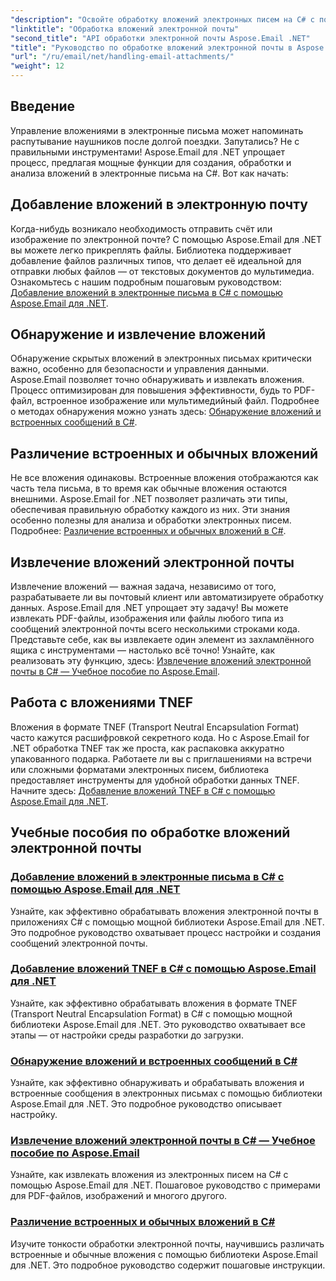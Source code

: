 ```yaml
---
"description": "Освойте обработку вложений электронных писем на C# с помощью Aspose.Email для .NET. Изучите добавление, обнаружение, извлечение и различение вложений с помощью пошаговых руководств."
"linktitle": "Обработка вложений электронной почты"
"second_title": "API обработки электронной почты Aspose.Email .NET"
"title": "Руководство по обработке вложений электронной почты в Aspose.Email для .NET"
"url": "/ru/email/net/handling-email-attachments/"
"weight": 12
---
```


## Введение

Управление вложениями в электронные письма может напоминать распутывание наушников после долгой поездки. Запутались? Не с правильными инструментами! Aspose.Email для .NET упрощает процесс, предлагая мощные функции для создания, обработки и анализа вложений в электронные письма на C#. Вот как начать:  

## Добавление вложений в электронную почту  

Когда-нибудь возникало необходимость отправить счёт или изображение по электронной почте? С помощью Aspose.Email для .NET вы можете легко прикреплять файлы. Библиотека поддерживает добавление файлов различных типов, что делает её идеальной для отправки любых файлов — от текстовых документов до мультимедиа. Ознакомьтесь с нашим подробным пошаговым руководством: [Добавление вложений в электронные письма в C# с помощью Aspose.Email для .NET](./add-email-attachments-in-csharp/).  

## Обнаружение и извлечение вложений  

Обнаружение скрытых вложений в электронных письмах критически важно, особенно для безопасности и управления данными. Aspose.Email позволяет точно обнаруживать и извлекать вложения. Процесс оптимизирован для повышения эффективности, будь то PDF-файл, встроенное изображение или мультимедийный файл. Подробнее о методах обнаружения можно узнать здесь: [Обнаружение вложений и встроенных сообщений в C#](./detecting-attachment-and-embedded-message-in-csharp/).  

## Различение встроенных и обычных вложений  

Не все вложения одинаковы. Встроенные вложения отображаются как часть тела письма, в то время как обычные вложения остаются внешними. Aspose.Email for .NET позволяет различать эти типы, обеспечивая правильную обработку каждого из них. Эти знания особенно полезны для анализа и обработки электронных писем. Подробнее: [Различение встроенных и обычных вложений в C#](./distinguishing-inline-and-regular-attachments-in-csharp/).  

## Извлечение вложений электронной почты  

Извлечение вложений — важная задача, независимо от того, разрабатываете ли вы почтовый клиент или автоматизируете обработку данных. Aspose.Email для .NET упрощает эту задачу! Вы можете извлекать PDF-файлы, изображения или файлы любого типа из сообщений электронной почты всего несколькими строками кода. Представьте себе, как вы извлекаете один элемент из захламлённого ящика с инструментами — настолько всё точно! Узнайте, как реализовать эту функцию, здесь: [Извлечение вложений электронной почты в C# — Учебное пособие по Aspose.Email](./extract-email-attachments-in-csharp/).  

## Работа с вложениями TNEF  

Вложения в формате TNEF (Transport Neutral Encapsulation Format) часто кажутся расшифровкой секретного кода. Но с Aspose.Email for .NET обработка TNEF так же проста, как распаковка аккуратно упакованного подарка. Работаете ли вы с приглашениями на встречи или сложными форматами электронных писем, библиотека предоставляет инструменты для удобной обработки данных TNEF. Начните здесь: [Добавление вложений TNEF в C# с помощью Aspose.Email для .NET](./add-tnef-attachments-in-csharp/).  

## Учебные пособия по обработке вложений электронной почты
### [Добавление вложений в электронные письма в C# с помощью Aspose.Email для .NET](./add-email-attachments-in-csharp/)
Узнайте, как эффективно обрабатывать вложения электронной почты в приложениях C# с помощью мощной библиотеки Aspose.Email для .NET. Это подробное руководство охватывает процесс настройки и создания сообщений электронной почты.
### [Добавление вложений TNEF в C# с помощью Aspose.Email для .NET](./add-tnef-attachments-in-csharp/)
Узнайте, как эффективно обрабатывать вложения в формате TNEF (Transport Neutral Encapsulation Format) в C# с помощью мощной библиотеки Aspose.Email для .NET. Это руководство охватывает все этапы — от настройки среды разработки до загрузки.
### [Обнаружение вложений и встроенных сообщений в C#](./detecting-attachment-and-embedded-message-in-csharp/)
Узнайте, как эффективно обнаруживать и обрабатывать вложения и встроенные сообщения в электронных письмах с помощью библиотеки Aspose.Email для .NET. Это подробное руководство описывает настройку.
### [Извлечение вложений электронной почты в C# — Учебное пособие по Aspose.Email](./extract-email-attachments-in-csharp/)
Узнайте, как извлекать вложения из электронных писем на C# с помощью Aspose.Email для .NET. Пошаговое руководство с примерами для PDF-файлов, изображений и многого другого.
### [Различение встроенных и обычных вложений в C#](./distinguishing-inline-and-regular-attachments-in-csharp/)
Изучите тонкости обработки электронной почты, научившись различать встроенные и обычные вложения с помощью библиотеки Aspose.Email для .NET. Это подробное руководство содержит пошаговые инструкции.